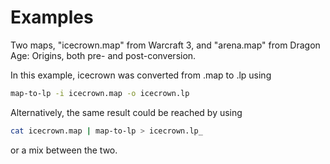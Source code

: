 # Examples

Two maps, "icecrown.map" from Warcraft 3, and "arena.map" from Dragon Age: Origins,
both pre- and post-conversion.

In this example, icecrown was converted from .map to .lp using

```bash
map-to-lp -i icecrown.map -o icecrown.lp
```

Alternatively, the same result could be reached by using

```bash
cat icecrown.map | map-to-lp > icecrown.lp_
```

or a mix between the two.
